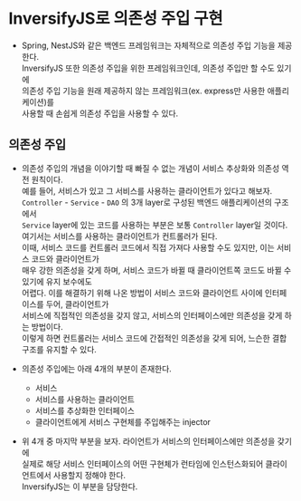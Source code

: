 # InversifyJS로 의존성 주입 구현

- Spring, NestJS와 같은 백엔드 프레임워크는 자체적으로 의존성 주입 기능을 제공한다.  
  InversifyJS 또한 의존성 주입을 위한 프레임워크인데, 의존성 주입만 할 수도 있기에  
  의존성 주입 기능을 원래 제공하지 않는 프레임워크(ex. express만 사용한 애플리케이션)를  
  사용할 때 손쉽게 의존성 주입을 사용할 수 있다.

<h2>의존성 주입</h2>

- 의존성 주입의 개념을 이야기할 때 빠질 수 없는 개념이 서비스 추상화와 의존성 역전 원칙이다.  
  예를 들어, 서비스가 있고 그 서비스를 사용하는 클라이언트가 있다고 해보자.  
  `Controller` - `Service` - `DAO` 의 3개 layer로 구성된 백엔드 애플리케이션의 구조에서  
  `Service` layer에 있는 코드를 사용하는 부분은 보통 `Controller` layer일 것이다.  
  여기서는 서비스를 사용하는 클라이언트가 컨트롤러가 된다.  
  이때, 서비스 코드를 컨트롤러 코드에서 직접 가져다 사용할 수도 있지만, 이는 서비스 코드와 클라이언트가  
  매우 강한 의존성을 갖게 하며, 서비스 코드가 바뀔 때 클라이언트쪽 코드도 바뀔 수 있기에 유지 보수에도  
  어렵다. 이를 해결하기 위해 나온 방법이 서비스 코드와 클라이언트 사이에 인터페이스를 두어, 클라이언트가  
  서비스에 직접적인 의존성을 갖지 않고, 서비스의 인터페이스에만 의존성을 갖게 하는 방법이다.  
  이렇게 하면 컨트롤러는 서비스 코드에 간접적인 의존성을 갖게 되어, 느슨한 결합 구조를 유지할 수 있다.

- 의존성 주입에는 아래 4개의 부분이 존재한다.

  - 서비스
  - 서비스를 사용하는 클라이언트
  - 서비스를 추상화한 인터페이스
  - 클라이언트에게 서비스 구현체를 주입해주는 injector

- 위 4개 중 마지막 부분을 보자. 라이언트가 서비스의 인터페이스에만 의존성을 갖기에  
  실제로 해당 서비스 인터페이스의 어떤 구현체가 런타임에 인스턴스화되어 클라이언트에서 사용할지 정해야 한다.  
  InversifyJS는 이 부분을 담당한다.
